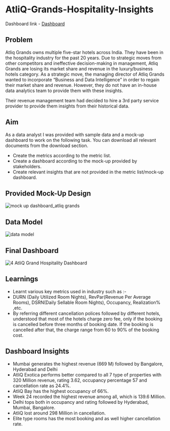 # AtliQ-Grands-Hospitality-Insights
Dashboard link - [Dashboard](https://www.novypro.com/project/atliq-hospitality-analysis-dashboard-1)

## Problem
Atliq Grands owns multiple five-star hotels across India. They have been in the hospitality industry for the past 20 years. Due to strategic moves from other competitors and ineffective decision-making in management, Atliq Grands are losing its market share and revenue in the luxury/business hotels category. As a strategic move, the managing director of Atliq Grands wanted to incorporate “Business and Data Intelligence” in order to regain their market share and revenue. However, they do not have an in-house data analytics team to provide them with these insights.

Their revenue management team had decided to hire a 3rd party service provider to provide them insights from their historical data.

## Aim 
As a data analyst I was provided with sample data and a mock-up dashboard to work on the following task. You can download all relevant documents from the download section.

- Create the metrics according to the metric list.
- Create a dashboard according to the mock-up provided by stakeholders.
- Create relevant insights that are not provided in the metric list/mock-up dashboard.

## Provided Mock-Up Design
![mock up dashboard_atliq grands](https://github.com/TanmayTheAnalyst/AtliQ-Grands-Hospitality-Insights/assets/153390240/4661c60f-ff5e-4bab-91b0-607bce4ee3bf)

## Data Model
![data model](https://github.com/TanmayTheAnalyst/AtliQ-Grands-Hospitality-Insights/assets/153390240/d9118535-5aa1-4c39-8803-aee46c811ff3)

## Final Dashboard
![4  AtliQ Grand Hospitality Dashboard](https://github.com/TanmayTheAnalyst/AtliQ-Grands-Hospitality-Insights/assets/153390240/549db595-c834-43f1-b76e-934fee44363d)

## Learnings
- Learnt various key metrics used in industry such as :-
- DURN (Daily Utilized Room Nights), RevPar(Revenue Per Average Rooms), DSRN(Daily Sellable Room Nights), Occupancy, Realization% ,etc.
- By referring different cancellation polices followed by different hotels, understood that most of the hotels charge zero fee, only if the booking is cancelled before three months of booking date. If the booking is cancelled after that, the charge range from 60 to 90% of the booking cost.

## Dashboard Insights
- Mumbai generates the highest revenue (669 M) followed by Bangalore, Hyderabad and Delhi
- AtliQ Exotica performs better compared to all 7 type of properties with 320 Million revenue, rating 3.62, occupancy percentage 57 and cancellation rate as 24.4%.
- AtliQ Bay has the highest occupancy of 66%.
- Week 24 recorded the highest revenue among all, which is 139.6 Million.
- Delhi tops both in occupancy and rating followed by Hyderabad, Mumbai, Bangalore.
- AtliQ lost around 298 Million in cancellation.
- Elite type rooms has the most booking and as well higher cancellation rate.
